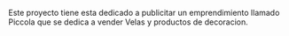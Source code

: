 Este proyecto tiene esta dedicado a publicitar un emprendimiento llamado Piccola que se dedica a vender Velas y productos de decoracion.